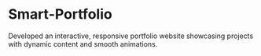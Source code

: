 # Smart-Portfolio
Developed an interactive, responsive portfolio website showcasing projects with dynamic content and smooth animations.
